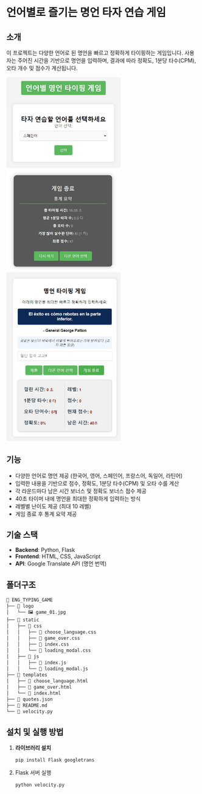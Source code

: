 # 언어별로 즐기는 명언 타자 연습 게임

  
## 소개

이 프로젝트는 다양한 언어로 된 명언을 빠르고 정확하게 타이핑하는 게임입니다. 사용자는 주어진 시간을 기반으로 명언을 입력하며, 결과에 따라 정확도, 1분당 타수(CPM), 오타 개수 및 점수가 계산됩니다.
  

<img src="./logo/game_01.jpg" width="300"> <img src="./logo/game_03.jpg" width="300">
<img src="./logo/game_02.jpg" width="300">
  
## 기능

- 다양한 언어로 명언 제공 (한국어, 영어, 스페인어, 프랑스어, 독일어, 라틴어)
- 입력한 내용을 기반으로 점수, 정확도, 1분당 타수(CPM) 및 오타 수를 계산
- 각 라운드마다 남은 시간 보너스 및 정확도 보너스 점수 제공
- 40초 타이머 내에 명언을 최대한 정확하게 입력하는 방식
- 레벨별 난이도 제공 (최대 10 레벨)
- 게임 종료 후 통계 요약 제공
  
## 기술 스택

- **Backend**: Python, Flask
- **Frontend**: HTML, CSS, JavaScript
- **API**: Google Translate API (명언 번역)
  
## 폴더구조
  
```plaintext
📁 ENG_TYPING_GAME
├── 📁 logo
│   └── 🖼️ game_01.jpg
├── 📁 static
│   ├── 📁 css
│   │   ├── 📝 choose_language.css
│   │   ├── 📝 game_over.css
│   │   ├── 📝 index.css
│   │   └── 📝 loading_modal.css
│   ├── 📁 js
│   │   ├── 📄 index.js
│   │   └── 📄 loading_modal.js
├── 📁 templates
│   ├── 📝 choose_language.html
│   ├── 📝 game_over.html
│   └── 📝 index.html
├── 📄 quotes.json
├── 📄 README.md
└── 📄 velocity.py
```
  
## 설치 및 실행 방법

1. **라이브러리 설치**
   ```bash
   pip install Flask googletrans
   ```

2. Flask 서버 실행
   ```bash
   python velocity.py
   ```
